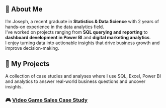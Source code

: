 ## 👋 About Me

I’m Joseph, a recent graduate in **Statistics & Data Science** with 2 years of hands-on experience in the data analytics field.  
I’ve worked on projects ranging from **SQL querying and reporting** to **dashboard development in Power BI** and **digital marketing analytics**.  
I enjoy turning data into actionable insights that drive business growth and improve decision-making.  

## 📂 My Projects

A collection of case studies and analyses where I use SQL, Excel, Power BI and analytics to answer real-world business questions and uncover insights.

### 🎮 [Video Game Sales Case Study](vg_case_study.md)

